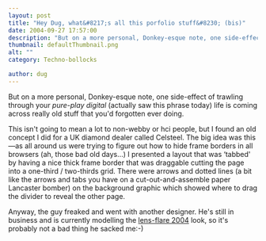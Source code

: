 ```yaml
---
layout: post
title: "Hey Dug, what&#8217;s all this porfolio stuff&#8230; (bis)"
date: 2004-09-27 17:57:00
description: "But on a more personal, Donkey-esque note, one side-effect of trawling through your pure-play digital (actually saw this phrase today) life is coming across really old stuff that you&#8217;d forgotten ever doing. This isn&#8217;t going to mean a lot to&#8230;"
thumbnail: defaultThumbnail.png
alt: ""
category: Techno-bollocks

author: dug
---
```


<p>But on a more personal, Donkey-esque note, one side-effect of trawling through your <em>pure-play digital</em> (actually saw this phrase today) life is coming across really old stuff that you'd forgotten ever doing.</p>

<p>This isn't going to mean a lot to non-webby or hci people, but I found an old concept I did for a UK diamond dealer called Celsteel. The big idea was this&#8212;as all around us were trying to figure out how to hide frame borders in all browsers (ah, those bad old days&#8230;) I presented a layout that was &#8216;tabbed' by having a nice thick frame border that was draggable cutting the page into a one-third / two-thirds grid. There were arrows and dotted lines (a bit like the arrows and tabs you have on a cut-out-and-assemble paper Lancaster bomber) on the background graphic which showed where to drag the divider to reveal the other page.</p>

<p>Anyway, the guy freaked and went with another designer. He's still in business and is currently modelling the <a href="http://www.celsteel.co.uk/">lens-flare 2004</a> look, so it's probably not a bad thing he sacked me:-)</p>

